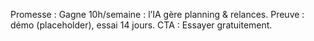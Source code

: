 Promesse : Gagne 10h/semaine : l’IA gère planning & relances.
Preuve : démo (placeholder), essai 14 jours. CTA : Essayer gratuitement.
